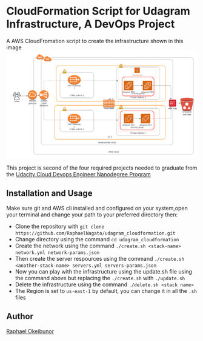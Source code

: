 # CloudFormation Script for Udagram Infrastructure, A DevOps Project

A AWS CloudFromation script to create the infrastructure shown in this image ![Udagram Infrastructure](./Udagram%20Infrastructure.png)

This project is second of the four required projects needed to graduate from the [Udacity Cloud Devops Engineer Nanodegree Program](https://www.udacity.com/course/cloud-dev-ops-nanodegree--nd9991)

## Installation and Usage

Make sure git and AWS cli installed and configured on your system,open your terminal and change your path to your preferred directory then:

- Clone the repository with `git clone https://github.com/RaphaelNagato/udagram_cloudformation.git`
- Change directory using the command `cd udagram_cloudformation`
- Create the network using the command `./create.sh <stack-name> network.yml network-params.json`
- Then create the server respources using the command `./create.sh <another-stack-name> servers.yml servers-params.json`
- Now you can play with the infrastructure using the update.sh file using the command above but replacing the `./create.sh` with `./update.sh`
- Delete the infrastructure using the command `./delete.sh <stack name>`
- The Region is set to `us-east-1` by default, you can change it in all the `.sh` files

## Author

[Raphael Okeibunor](https://github.com/RaphaelNagato)
